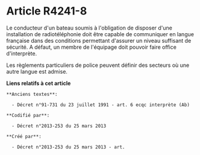 # Article R4241-8

Le conducteur d'un bateau soumis à l'obligation de disposer d'une installation de radiotéléphonie doit être capable de
communiquer en langue française dans des conditions permettant d'assurer un niveau suffisant de sécurité. A défaut, un membre
de l'équipage doit pouvoir faire office d'interprète.

Les règlements particuliers de police peuvent définir des secteurs où une autre langue est admise.

**Liens relatifs à cet article**

	**Anciens textes**:

	  - Décret n°91-731 du 23 juillet 1991 - art. 6 ecqc interprète (Ab)

	**Codifié par**:

	  - Décret n°2013-253 du 25 mars 2013

	**Créé par**:

	  - Décret n°2013-253 du 25 mars 2013 - art.
